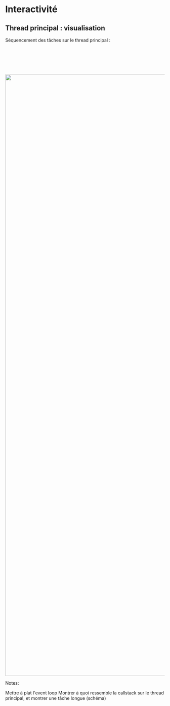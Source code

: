 # Interactivité

## Thread principal : visualisation

Séquencement des tâches sur le thread principal :

<img src="./assets/images/04-interactivity/tasks-thread.svg"  style="width: 1900px; height: auto; display: block; margin-top: 100px;"  />

Notes:

Mettre à plat l'event loop
Montrer à quoi ressemble la callstack sur le thread principal, et montrer une tâche longue (schéma)
